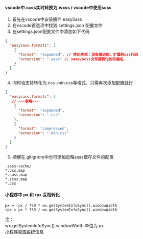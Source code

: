 #### vscode中.scss实时转换为.wxss / vscode中使用scss
1. 首先在vscode中安装插件 easySass
2. 在vscode首选项中找到 settings.json 配置文件
3. 在settings.json配置文件中添加如下代码 
```json
{
  "easysass.formats": [
    {
      "format": "expanded", // 转化样式：没有缩进的、扩展的css代码
      "extension": ".wxss" // sass/scss文件要转化的后缀名
    }
  ]
}
```
4. 同时也支持转化为.css .min.css等格式，只需再次添加配置就行：
```json
{
  "easysass.formats": [
   // ~~~省略~~~
    {
      "format": "expanded",
      "extension": ".css"
    },
    {
      "format": "compressed",
      "extension": ".min.css"
    }
  ]
}
```
5. 顺便在.gitignore中也可添加忽略sass缓存文件的配置
```
.sass-cache/
*.css.map
*.sass.map
*.scss.map
*.css
```

#### 小程序中 px 和 rpx 互相转化
```
px = rpx / 750 * wx.getSystemInfoSync().windowWidth  
rpx = px * 750 / wx.getSystemInfoSync().windowWidth  
```
注：  
wx.getSystemInfoSync().windowWidth 单位为 px  
[小程序获取系统信息](https://developers.weixin.qq.com/miniprogram/dev/api/base/system/system-info/wx.getSystemInfoSync.html)  
